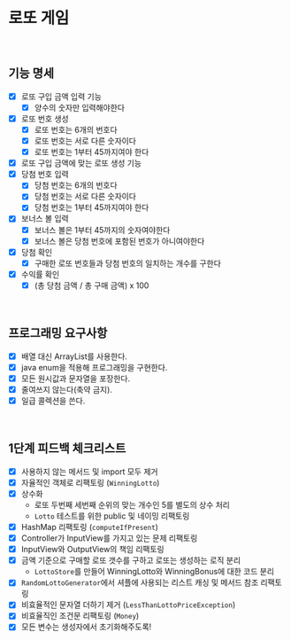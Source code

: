 # 로또 게임

<br>

## 기능 명세

- [x] 로또 구입 금액 입력 기능
    - [x] 양수의 숫자만 입력해야한다
- [x] 로또 번호 생성
    - [x] 로또 번호는 6개의 번호다
    - [x] 로또 번호는 서로 다른 숫자이다
    - [x] 로또 번호는 1부터 45까지여야 한다
- [x] 로또 구입 금액에 맞는 로또 생성 기능 
- [x] 당첨 번호 입력
    - [x] 당첨 번호는 6개의 번호다
    - [x] 당첨 번호는 서로 다른 숫자이다
    - [x] 당첨 번호는 1부터 45까지여야 한다
- [x] 보너스 볼 입력
    - [x] 보너스 볼은 1부터 45까지의 숫자여야한다
    - [x] 보너스 볼은 당첨 번호에 포함된 번호가 아니여야한다
- [x] 당첨 확인
    - [x] 구매한 로또 번호들과 당첨 번호의 일치하는 개수를 구한다
- [x] 수익률 확인
    - [x] (총 당첨 금액 / 총 구매 금액) x 100 

<br>

## 프로그래밍 요구사항
- [x] 배열 대신 ArrayList를 사용한다.
- [x] java enum을 적용해 프로그래밍을 구현한다.
- [x] 모든 원시값과 문자열을 포장한다.
- [x] 줄여쓰지 않는다(축약 금지).
- [x] 일급 콜렉션을 쓴다.

<br>

## 1단계 피드백 체크리스트
- [x] 사용하지 않는 메서드 및 import 모두 제거
- [x] 자율적인 객체로 리팩토링 (`WinningLotto`)
- [x] 상수화
    - 로또 두번째 세번째 순위의 맞는 개수인 5를 별도의 상수 처리
    - `Lotto` 테스트를 위한 public 및 네이밍 리팩토링
- [x] HashMap 리팩토링 (`computeIfPresent`)
- [x] Controller가 InputView를 가지고 있는 문제 리팩토링
- [x] InputView와 OutputView의 책임 리팩토링
- [x] 금액 기준으로 구매할 로또 갯수를 구하고 로또는 생성하는 로직 분리
    - `LottoStore`를 만들어 WinningLotto와 WinningBonus에 대한 코드 분리
- [x] `RandomLottoGenerator`에서 셔플에 사용되는 리스트 캐싱 및 메서드 참조 리팩토링
- [x] 비효율적인 문자열 더하기 제거 (`LessThanLottoPriceException`)
- [x] 비효율직인 조건문 리팩토링 (`Money`)
- [x] 모든 변수는 생성자에서 초기화해주도록!
